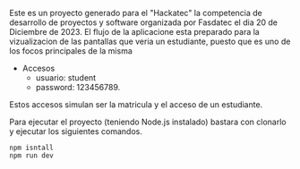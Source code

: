 Este es un proyecto generado para el "Hackatec" la competencia de desarrollo de proyectos y software organizada por Fasdatec el dia 20 de Diciembre de 2023.
El flujo de la aplicacione esta preparado para la vizualizacion de las pantallas que veria un estudiante, puesto que es uno de los focos principales de la misma

- Accesos
    - usuario: student
    - password: 123456789.

Estos accesos simulan ser la matricula y el acceso de un estudiante.

Para ejecutar el proyecto (teniendo Node.js instalado) bastara con clonarlo y ejecutar los siguientes comandos.

    npm isntall
    npm run dev
